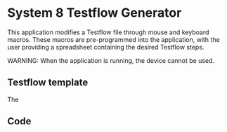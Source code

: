 # System 8 Testflow Generator

This application modifies a Testflow file through mouse and keyboard macros. These macros are pre-programmed into the application, with the user providing a spreadsheet containing the desired Testflow steps.  

WARNING: When the application is running, the device cannot be used. 

## Testflow template

The

## Code


